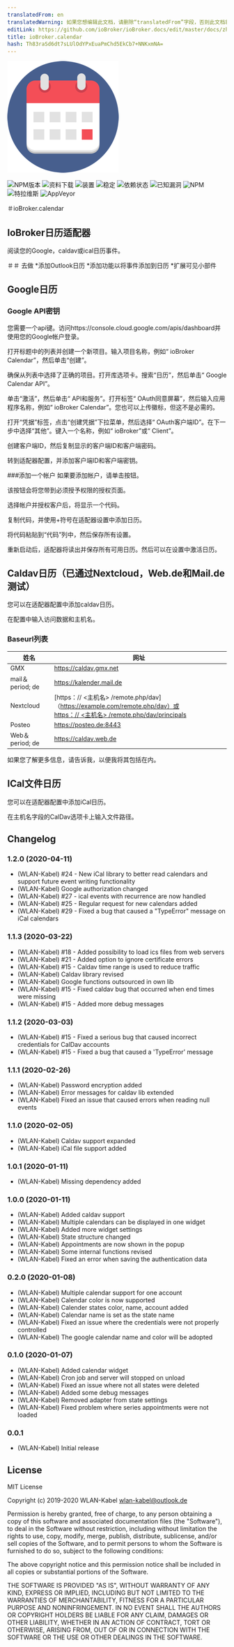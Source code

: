 ```yaml
---
translatedFrom: en
translatedWarning: 如果您想编辑此文档，请删除“translatedFrom”字段，否则此文档将再次自动翻译
editLink: https://github.com/ioBroker/ioBroker.docs/edit/master/docs/zh-cn/adapterref/iobroker.calendar/README.md
title: ioBroker.calendar
hash: Th83raSd6dt7sLUlOdYPxEuaPmChd5EkCb7+NNKxmNA=
---
```

![商标](../../../en/adapterref/iobroker.calendar/admin/calendar.png)

![NPM版本](http://img.shields.io/npm/v/iobroker.calendar.svg?logo=npm)
![资料下载](https://img.shields.io/npm/dm/iobroker.calendar?logo=npm)
![装置](http://iobroker.live/badges/calendar-installed.svg)
![稳定](http://iobroker.live/badges/calendar-stable.svg)
![依赖状态](https://img.shields.io/david/WLAN-Kabel/ioBroker.calendar.svg)
![已知漏洞](https://snyk.io/test/github/WLAN-Kabel/ioBroker.calendar/badge.svg)
![NPM](https://nodei.co/npm/iobroker.calendar.png?downloads=true)
![特拉维斯](http://img.shields.io/travis/WLAN-Kabel/ioBroker.calendar/master.svg?logo=travis)
![AppVeyor](https://img.shields.io/appveyor/build/WLANKabel/ioBroker-calendar/master?logo=appveyor)

＃ioBroker.calendar
## IoBroker日历适配器
阅读您的Google，caldav或ical日历事件。

＃＃ 去做
*添加Outlook日历
*添加功能以将事件添加到日历
*扩展可见小部件

## Google日历
### Google API密钥
您需要一个api键。访问https://console.cloud.google.com/apis/dashboard并使用您的Google帐户登录。

打开标题中的列表并创建一个新项目。输入项目名称，例如“ ioBroker Calendar”，然后单击“创建”。

确保从列表中选择了正确的项目。打开库选项卡。搜索“日历”，然后单击“ Google Calendar API”。

单击“激活”，然后单击“ API和服务”。打开标签“ OAuth同意屏幕”，然后输入应用程序名称，例如“ ioBroker Calendar”。您也可以上传徽标，但这不是必需的。

打开“凭据”标签，点击“创建凭据”下拉菜单，然后选择“ OAuth客户端ID”。在下一步中选择“其他”。键入一个名称，例如“ ioBroker”或“ Client”。

创建客户端ID，然后复制显示的客户端ID和客户端密码。

转到适配器配置，并添加客户端ID和客户端密钥。

###添加一个帐户
如果要添加帐户，请单击按钮。

该按钮会将您带到必须授予权限的授权页面。

选择帐户并授权客户后，将显示一个代码。

复制代码，并使用+符号在适配器设置中添加日历。

将代码粘贴到“代码”列中，然后保存所有设置。

重新启动后，适配器将读出并保存所有可用日历。然后可以在设置中激活日历。

## Caldav日历（已通过Nextcloud，Web.de和Mail.de测试）
您可以在适配器配置中添加caldav日历。

在配置中输入访问数据和主机名。

### Baseurl列表
|姓名|网址|
| ------ | ------ |
| GMX | https://caldav.gmx.net |
| mail＆period; de | https://kalender.mail.de |
| Nextcloud | [https：// &lt;主机名&gt; /remote.php/dav]（https://example.com/remote.php/dav）或<br> [https：// &lt;主机名&gt; /remote.php/dav/principals](https://example.com/remote.php/dav/principals)|
| Posteo | https://posteo.de:8443 |
| Web＆period; de | https://caldav.web.de |

如果您了解更多信息，请告诉我，以便我将其包括在内。

## ICal文件日历
您可以在适配器配置中添加iCal日历。

在主机名字段的CalDav选项卡上输入文件路径。

## Changelog

### 1.2.0 (2020-04-11)
* (WLAN-Kabel) #24 - New iCal library to better read calendars and support future event writing functionality
* (WLAN-Kabel) Google authorization changed
* (WLAN-Kabel) #27 - ical events with recurrence are now handled
* (WLAN-Kabel) #25 - Regular request for new calendars added
* (WLAN-Kabel) #29 - Fixed a bug that caused a \"TypeError\" message on iCal calendars

### 1.1.3 (2020-03-22)
* (WLAN-Kabel) #18 - Added possibility to load ics files from web servers
* (WLAN-Kabel) #21 - Added option to ignore certificate errors
* (WLAN-Kabel) #15 - Caldav time range is used to reduce traffic
* (WLAN-Kabel) Caldav library revised
* (WLAN-Kabel) Google functions outsourced in own lib
* (WLAN-Kabel) #15 - Fixed caldav bug that occurred when end times were missing
* (WLAN-Kabel) #15 - Added more debug messages

### 1.1.2 (2020-03-03)
* (WLAN-Kabel) #15 - Fixed a serious bug that caused incorrect credentials for CalDav accounts
* (WLAN-Kabel) #15 - Fixed a bug that caused a 'TypeError' message

### 1.1.1 (2020-02-26)
* (WLAN-Kabel) Password encryption added
* (WLAN-Kabel) Error messages for caldav lib extended
* (WLAN-Kabel) Fixed an issue that caused errors when reading null events

### 1.1.0 (2020-02-05)
* (WLAN-Kabel) Caldav support expanded
* (WLAN-Kabel) iCal file support added

### 1.0.1 (2020-01-11)
* (WLAN-Kabel) Missing dependency added

### 1.0.0 (2020-01-11)
* (WLAN-Kabel) Added caldav support
* (WLAN-Kabel) Multiple calendars can be displayed in one widget
* (WLAN-Kabel) Added more widget settings
* (WLAN-Kabel) State structure changed
* (WLAN-Kabel) Appointments are now shown in the popup
* (WLAN-Kabel) Some internal functions revised
* (WLAN-Kabel) Fixed an error when saving the authentication data

### 0.2.0 (2020-01-08)
* (WLAN-Kabel) Multiple calendar support for one account
* (WLAN-Kabel) Calendar color is now supported
* (WLAN-Kabel) Calender states color, name, account added
* (WLAN-Kabel) Calendar name is set as the state name
* (WLAN-Kabel) Fixed an issue where the credentials were not properly controlled
* (WLAN-Kabel) The google calendar name and color will be adopted

### 0.1.0 (2020-01-07)
* (WLAN-Kabel) Added calendar widget
* (WLAN-Kabel) Cron job and server will stopped on unload
* (WLAN-Kabel) Fixed an issue where not all states were deleted
* (WLAN-Kabel) Added some debug messages
* (WLAN-Kabel) Removed adapter from state settings
* (WLAN-Kabel) Fixed problem where series appointments were not loaded

### 0.0.1
* (WLAN-Kabel) Initial release

## License
MIT License

Copyright (c) 2019-2020 WLAN-Kabel <wlan-kabel@outlook.de>

Permission is hereby granted, free of charge, to any person obtaining a copy
of this software and associated documentation files (the "Software"), to deal
in the Software without restriction, including without limitation the rights
to use, copy, modify, merge, publish, distribute, sublicense, and/or sell
copies of the Software, and to permit persons to whom the Software is
furnished to do so, subject to the following conditions:

The above copyright notice and this permission notice shall be included in all
copies or substantial portions of the Software.

THE SOFTWARE IS PROVIDED "AS IS", WITHOUT WARRANTY OF ANY KIND, EXPRESS OR
IMPLIED, INCLUDING BUT NOT LIMITED TO THE WARRANTIES OF MERCHANTABILITY,
FITNESS FOR A PARTICULAR PURPOSE AND NONINFRINGEMENT. IN NO EVENT SHALL THE
AUTHORS OR COPYRIGHT HOLDERS BE LIABLE FOR ANY CLAIM, DAMAGES OR OTHER
LIABILITY, WHETHER IN AN ACTION OF CONTRACT, TORT OR OTHERWISE, ARISING FROM,
OUT OF OR IN CONNECTION WITH THE SOFTWARE OR THE USE OR OTHER DEALINGS IN THE
SOFTWARE.